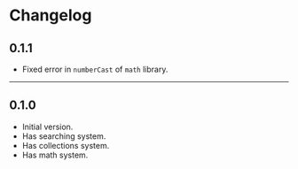 # Changelog

## 0.1.1

- Fixed error in `numberCast` of `math` library.

---

## 0.1.0

- Initial version.
- Has searching system.
- Has collections system.
- Has math system.
